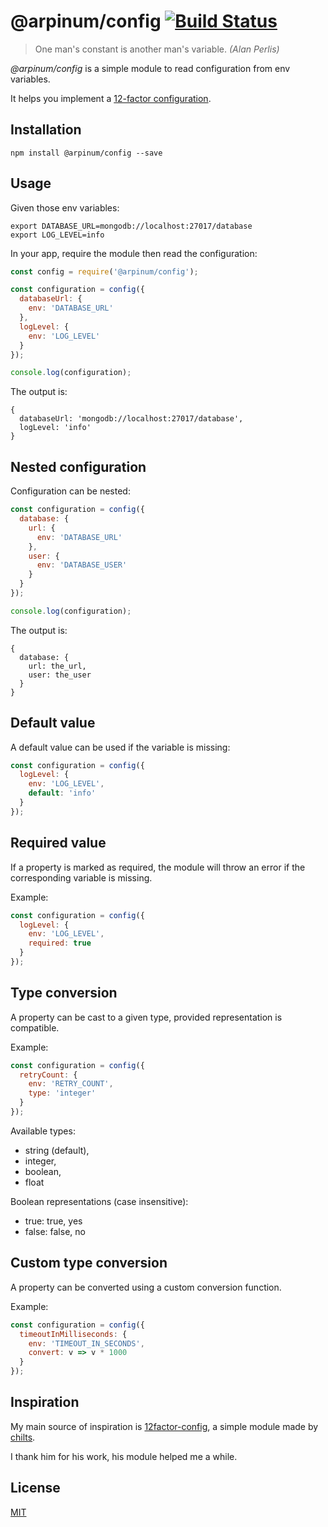 # @arpinum/config [![Build Status](https://travis-ci.org/arpinum-oss/js-config.svg?branch=master)](https://travis-ci.org/arpinum-oss/js-config)

> One man's constant is another man's variable.
> <cite>(Alan Perlis)</cite>

_@arpinum/config_ is a simple module to read configuration from env variables.

It helps you implement a [12-factor configuration].

## Installation

```
npm install @arpinum/config --save
```

## Usage

Given those env variables:

```
export DATABASE_URL=mongodb://localhost:27017/database
export LOG_LEVEL=info
```

In your app, require the module then read the configuration:

```javascript
const config = require('@arpinum/config');

const configuration = config({
  databaseUrl: {
    env: 'DATABASE_URL'
  },
  logLevel: {
    env: 'LOG_LEVEL'
  }
});

console.log(configuration);
```

The output is:

```
{
  databaseUrl: 'mongodb://localhost:27017/database',
  logLevel: 'info'
}
```

## Nested configuration

Configuration can be nested:

```javascript
const configuration = config({
  database: {
    url: {
      env: 'DATABASE_URL'
    },
    user: {
      env: 'DATABASE_USER'
    }
  }
});

console.log(configuration);
```

The output is:

```
{
  database: {
    url: the_url,
    user: the_user
  }
}
```

## Default value

A default value can be used if the variable is missing:

```javascript
const configuration = config({
  logLevel: {
    env: 'LOG_LEVEL',
    default: 'info'
  }
});
```

## Required value

If a property is marked as required, the module will throw an error if the corresponding variable is missing.

Example:

```javascript
const configuration = config({
  logLevel: {
    env: 'LOG_LEVEL',
    required: true
  }
});
```

## Type conversion

A property can be cast to a given type, provided representation is compatible.

Example:

```javascript
const configuration = config({
  retryCount: {
    env: 'RETRY_COUNT',
    type: 'integer'
  }
});
```

Available types:

* string (default),
* integer,
* boolean,
* float

Boolean representations (case insensitive):

* true: true, yes
* false: false, no

## Custom type conversion

A property can be converted using a custom conversion function.

Example:

```javascript
const configuration = config({
  timeoutInMilliseconds: {
    env: 'TIMEOUT_IN_SECONDS',
    convert: v => v * 1000
  }
});
```

## Inspiration

My main source of inspiration is [12factor-config], a simple module made by [chilts].

I thank him for his work, his module helped me a while.

## License

[MIT](LICENSE)

[12-factor configuration]: https://12factor.net/config
[12factor-config]: https://github.com/chilts/12factor-config
[chilts]: https://github.com/chilts
